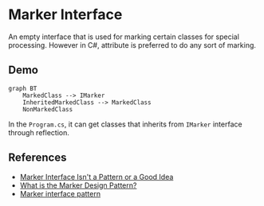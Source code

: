 ﻿# Marker Interface

An empty interface that is used for marking certain classes for special processing. However in C#, attribute is preferred to do any sort of marking.

## Demo

```mermaid
graph BT
    MarkedClass --> IMarker
    InheritedMarkedClass --> MarkedClass
    NonMarkedClass
```

In the `Program.cs`, it can get classes that inherits from `IMarker` interface through reflection.

## References

* [Marker Interface Isn't a Pattern or a Good Idea](https://dzone.com/articles/marker-interface-isnt-a-pattern-or-a-good-idea)
* [What is the Marker Design Pattern?](https://justgokus.medium.com/what-is-the-marker-design-pattern-26c38854ef6a)
* [Marker interface pattern](https://en.wikipedia.org/wiki/Marker_interface_pattern)

